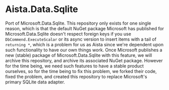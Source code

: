 
# Aista.Data.Sqlite

Port of Microsoft.Data.Sqlite. This repository only exists for one single reason, which is that the default NuGet package Microsoft
has published for Microsoft.Data.Sqlite doesn't respect foreign keys if you use `DbCommend.ExecuteScalar` or its async version
to insert items with a tail of ` returning *`, which is a problem for us as Aista since we're dependent upon such functionality
to have our own things work. Once Microsoft publishes a new (stable) package of Microsoft.Data.Sqlite with this feature, we will
archive this repository, and archive its associated NuGet package. However for the time being, we need such features to have
a stable product ourselves, so for the time being to fix this problem, we forked their code, fixed the problem, and created this
repository to replace Microsoft's primary SQLite data adapter.

